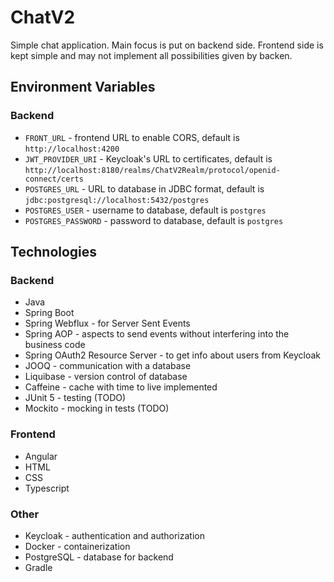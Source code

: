 # ChatV2

Simple chat application. Main focus is put on backend side. Frontend side is kept simple and may not implement all possibilities given by backen.

## Environment Variables

### Backend

 - `FRONT_URL` - frontend URL to enable CORS, default is `http://localhost:4200`
 - `JWT_PROVIDER_URI` - Keycloak's URL to certificates, default is `http://localhost:8180/realms/ChatV2Realm/protocol/openid-connect/certs`
 - `POSTGRES_URL` - URL to database in JDBC format, default is `jdbc:postgresql://localhost:5432/postgres`
 - `POSTGRES_USER` - username to database, default is `postgres`
 - `POSTGRES_PASSWORD` - password to database, default is `postgres`

## Technologies

### Backend
 - Java
 - Spring Boot
 - Spring Webflux - for Server Sent Events
 - Spring AOP - aspects to send events without interfering into the business code
 - Spring OAuth2 Resource Server - to get info about users from Keycloak
 - JOOQ - communication with a database
 - Liquibase - version control of database
 - Caffeine - cache with time to live implemented
 - JUnit 5 - testing (TODO)
 - Mockito - mocking in tests (TODO) 

### Frontend
 - Angular
 - HTML
 - CSS
 - Typescript

### Other
 - Keycloak - authentication and authorization
 - Docker - containerization
 - PostgreSQL - database for backend
 - Gradle